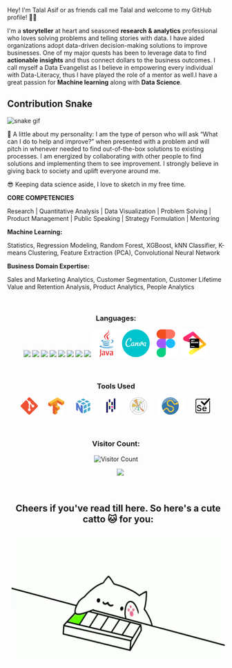 Hey! I'm Talal Asif or as friends call me Talal and welcome to my GitHub profile! 👋🏻
<br>
<p align="center">
 
I'm a <strong>storyteller</strong> at heart and seasoned <strong>research & analytics</strong> professional who loves solving problems and telling stories with data. I have aided organizations adopt data-driven decision-making solutions to improve businesses. One of my major quests has been to leverage data to find <strong>actionable insights</strong> and thus connect dollars to the business outcomes. I call myself a Data Evangelist as I believe in empowering every individual with Data-Literacy, thus I have played the role of a mentor as well.I have a great passion for <strong>Machine learning</strong> along with <strong>Data Science</strong>.
</p>


## Contribution Snake 
![snake gif](https://github.com/null3000/null3000/blob/output/github-contribution-grid-snake.svg)



🙂 A little about my personality: I am the type of person who will ask “What can I do to help and improve?” when presented with a problem and will pitch in whenever needed to find out-of-the-box solutions to existing processes. I am energized by collaborating with other people to find solutions and implementing them to see improvement. I strongly believe in giving back to society and uplift everyone around me.

😎 Keeping data science aside, I love to sketch in my free time.

**CORE COMPETENCIES**

Research | Quantitative Analysis | Data Visualization | Problem Solving | Product Management | Public Speaking | Strategy Formulation | Mentoring

**Machine Learning:**

Statistics, Regression Modeling, Random Forest, XGBoost, kNN Classifier, K-means Clustering, Feature Extraction (PCA), Convolutional Neural Network

**Business Domain Expertise:**

Sales and Marketing Analytics, Customer Segmentation, Customer Lifetime Value and Retention Analysis, Product Analytics, People Analytics

<br>

<!-- Tech Stack --> 

<h3 align="Center">Languages:</h3>  
<p align="center">
<img src="https://cdn.jsdelivr.net/gh/devicons/devicon/icons/html5/html5-original-wordmark.svg" style="height: 4rem"/>
<img src="https://cdn.jsdelivr.net/gh/devicons/devicon/icons/css3/css3-original-wordmark.svg" style="height: 4rem"/>
<img src="https://cdn.jsdelivr.net/gh/devicons/devicon/icons/javascript/javascript-plain.svg" style="height: 4rem"/>
<img src="https://cdn.jsdelivr.net/gh/devicons/devicon/icons/bootstrap/bootstrap-plain-wordmark.svg"  style="height: 4rem"/>
<img src="https://cdn.jsdelivr.net/gh/devicons/devicon/icons/react/react-original.svg" style="height: 4rem"/>
<img src="https://cdn.jsdelivr.net/gh/devicons/devicon/icons/git/git-plain.svg" style="height: 4rem"/>
<img src="https://cdn.jsdelivr.net/gh/devicons/devicon/icons/github/github-original-wordmark.svg" style="height: 4rem; background-color:white"/>
<img src="https://cdn.jsdelivr.net/gh/devicons/devicon/icons/python/python-original.svg"  style="height: 4rem"/>
<img src="https://github.com/devicons/devicon/blob/master/icons/java/java-original-wordmark.svg" style="height: 4rem" />
<img src="https://github.com/devicons/devicon/blob/master/icons/canva/canva-original.svg" style="height: 4rem" />
<img src="https://github.com/devicons/devicon/blob/master/icons/figma/figma-original.svg" style="height: 4rem" />
<img src="https://github.com/devicons/devicon/blob/master/icons/jetbrains/jetbrains-original.svg" style="height: 4rem" />
</p>

<br>

<h3>
  <p align="center">
    Tools Used
</p>
</h3>


<p align="center">
  <img src="https://github.com/shaurya-src/shaurya-src/blob/main/Assets/git.png" height=40 hspace=10>
  <img src="https://github.com/shaurya-src/shaurya-src/blob/main/Assets/Tensorflow.png" height=40 hspace=10>
  <img src="https://github.com/shaurya-src/shaurya-src/blob/main/Assets/NumPy.png" height=40 hspace=10>
  <img src="https://github.com/shaurya-src/shaurya-src/blob/main/Assets/pandas_logo.png" height=40 hspace=10>
  <img src="https://github.com/shaurya-src/shaurya-src/blob/main/Assets/Matplotlib.png" height=40 hspace=10>
  <img src="https://github.com/shaurya-src/shaurya-src/blob/main/Assets/scipy.png" height=40 hspace=10>
  <img src="https://github.com/shaurya-src/shaurya-src/blob/main/Assets/selenium.png" height=40 hspace=10>
</p>

<br>

<!-- Visitor count -->
<div align="center">
<h3 align="center">Visitor Count: </h3> 

![Visitor Count](https://profile-counter.glitch.me/mahiiverse1/count.svg)

 </div>


<p align="center">

 <div align="center"  class="icons-social" style="margin-left: 10px;">
        <a style="margin-left: 10px;"  target="_blank" href="https://www.linkedin.com/in/zuhaib-hussain-butt-6628141a4/">
			<img src="https://img.icons8.com/doodle/40/000000/linkedin--v2.png" ></a>
</p>

<br>

<!-- Catto gifs -->

<h2 align="center">Cheers if you've read till here. So here's a cute catto 🐱 for you:</h2>

<div align="center">
    <img src="https://github.com/mahiiverse1/mahiiverse1/blob/main/bongo-cat.gif" width="500" height="300"/>
      
</div>
